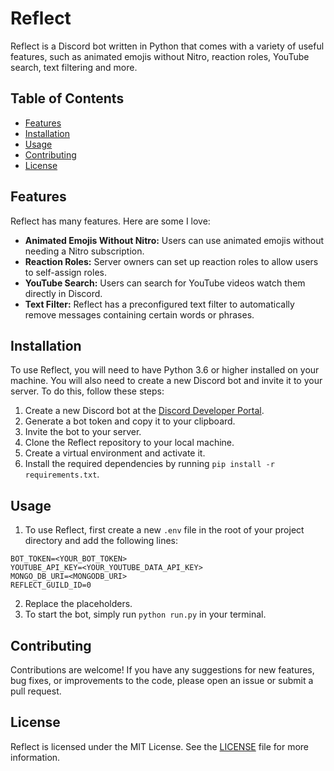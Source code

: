 # Reflect

Reflect is a Discord bot written in Python that comes with a variety of useful features, such as animated emojis without Nitro, reaction roles, YouTube search, text filtering and more.

## Table of Contents

- [Features](#features)
- [Installation](#installation)
- [Usage](#usage)
- [Contributing](#contributing)
- [License](#license)

## Features

Reflect has many features. Here are some I love:

- **Animated Emojis Without Nitro:** Users can use animated emojis without needing a Nitro subscription.
- **Reaction Roles:** Server owners can set up reaction roles to allow users to self-assign roles.
- **YouTube Search:** Users can search for YouTube videos watch them directly in Discord.
- **Text Filter:** Reflect has a preconfigured text filter to automatically remove messages containing certain words or phrases.

## Installation

To use Reflect, you will need to have Python 3.6 or higher installed on your machine. You will also need to create a new Discord bot and invite it to your server. To do this, follow these steps:

1. Create a new Discord bot at the [Discord Developer Portal](https://discord.com/developers/applications).
2. Generate a bot token and copy it to your clipboard.
3. Invite the bot to your server.
4. Clone the Reflect repository to your local machine.
5. Create a virtual environment and activate it.
6. Install the required dependencies by running `pip install -r requirements.txt`.

## Usage

1. To use Reflect, first create a new `.env` file in the root of your project directory and add the following lines:

```
BOT_TOKEN=<YOUR_BOT_TOKEN>
YOUTUBE_API_KEY=<YOUR_YOUTUBE_DATA_API_KEY>
MONGO_DB_URI=<MONGODB_URI>
REFLECT_GUILD_ID=0
```

2. Replace the placeholders.
3. To start the bot, simply run `python run.py` in your terminal.

## Contributing

Contributions are welcome! If you have any suggestions for new features, bug fixes, or improvements to the code, please open an issue or submit a pull request.

## License

Reflect is licensed under the MIT License. See the [LICENSE](LICENSE) file for more information.
